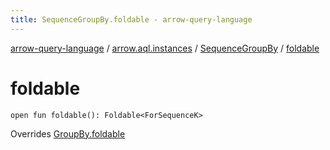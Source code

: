 ```yaml
---
title: SequenceGroupBy.foldable - arrow-query-language
---
```


[arrow-query-language](../../index.html) / [arrow.aql.instances](../index.html) / [SequenceGroupBy](index.html) / [foldable](./foldable.html)

# foldable

`open fun foldable(): Foldable<ForSequenceK>`

Overrides [GroupBy.foldable](../../arrow.aql/-group-by/foldable.html)

